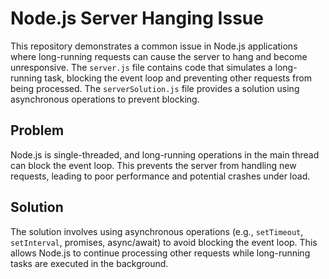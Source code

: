 # Node.js Server Hanging Issue

This repository demonstrates a common issue in Node.js applications where long-running requests can cause the server to hang and become unresponsive. The `server.js` file contains code that simulates a long-running task, blocking the event loop and preventing other requests from being processed. The `serverSolution.js` file provides a solution using asynchronous operations to prevent blocking.

## Problem

Node.js is single-threaded, and long-running operations in the main thread can block the event loop.  This prevents the server from handling new requests, leading to poor performance and potential crashes under load. 

## Solution

The solution involves using asynchronous operations (e.g., `setTimeout`, `setInterval`, promises, async/await) to avoid blocking the event loop.  This allows Node.js to continue processing other requests while long-running tasks are executed in the background.